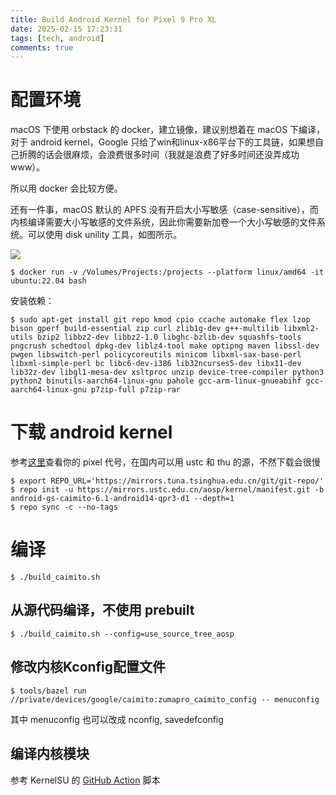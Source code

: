```yaml
---
title: Build Android Kernel for Pixel 9 Pro XL
date: 2025-02-15 17:23:31
tags: [tech, android]
comments: true
---
```


# 配置环境

macOS 下使用 orbstack 的 docker，建立镜像，建议别想着在 macOS 下编译，对于 android kernel，Google 只给了win和linux-x86平台下的工具链，如果想自己折腾的话会很麻烦，会浪费很多时间（我就是浪费了好多时间还没弄成功www）。

所以用 docker 会比较方便。

还有一件事，macOS 默认的 APFS 没有开启大小写敏感（case-sensitive），而内核编译需要大小写敏感的文件系统，因此你需要新加卷一个大小写敏感的文件系统。可以使用 disk unility 工具，如图所示。

![](https://s2.loli.net/2025/02/15/oUTnaryCwf53bvN.png)

```shell
$ docker run -v /Volumes/Projects:/projects --platform linux/amd64 -it ubuntu:22.04 bash
```

安装依赖：

```shell
$ sudo apt-get install git repo kmod cpio ccache automake flex lzop bison gperf build-essential zip curl zlib1g-dev g++-multilib libxml2-utils bzip2 libbz2-dev libbz2-1.0 libghc-bzlib-dev squashfs-tools pngcrush schedtool dpkg-dev liblz4-tool make optipng maven libssl-dev pwgen libswitch-perl policycoreutils minicom libxml-sax-base-perl libxml-simple-perl bc libc6-dev-i386 lib32ncurses5-dev libx11-dev lib32z-dev libgl1-mesa-dev xsltproc unzip device-tree-compiler python3 python2 binutils-aarch64-linux-gnu pahole gcc-arm-linux-gnueabihf gcc-aarch64-linux-gnu p7zip-full p7zip-rar 
```

# 下载 android kernel 

参考[这里](https://source.android.com/docs/setup/build/building-pixel-kernels)查看你的 pixel 代号，在国内可以用 ustc 和 thu 的源，不然下载会很慢

```shell
$ export REPO_URL='https://mirrors.tuna.tsinghua.edu.cn/git/git-repo/'
$ repo init -u https://mirrors.ustc.edu.cn/aosp/kernel/manifest.git -b android-gs-caimito-6.1-android14-qpr3-d1 --depth=1
$ repo sync -c --no-tags
```

# 编译

```shell
$ ./build_caimito.sh
```

## 从源代码编译，不使用 prebuilt

```shell
$ ./build_caimito.sh --config=use_source_tree_aosp
```

## 修改内核Kconfig配置文件

```shell
$ tools/bazel run //private/devices/google/caimito:zumapro_caimito_config -- menuconfig
```

其中 menuconfig 也可以改成 nconfig, savedefconfig

## 编译内核模块

参考 KernelSU 的 [GitHub Action](https://github.com/tiann/KernelSU/blob/main/.github/workflows/gki-kernel.yml) 脚本

